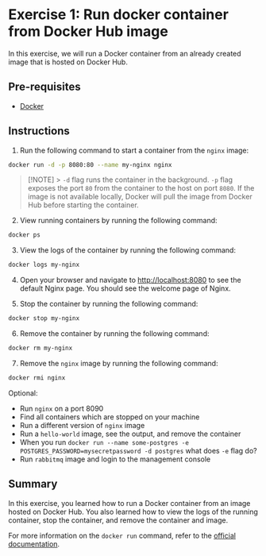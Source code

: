 # Exercise 1: Run docker container from Docker Hub image

In this exercise, we will run a Docker container from an already created image that is hosted on Docker Hub.

## Pre-requisites

- [Docker](https://docs.docker.com/get-docker/)

## Instructions

1. Run the following command to start a container from the `nginx` image:

```bash
docker run -d -p 8080:80 --name my-nginx nginx
```

> [!NOTE] > `-d` flag runs the container in the background. `-p` flag exposes the port `80` from the container to the host on port `8080`. If the image is not available locally, Docker will pull the image from Docker Hub before starting the container.

2. View running containers by running the following command:

```bash
docker ps
```

3. View the logs of the container by running the following command:

```bash
docker logs my-nginx
```

4. Open your browser and navigate to [http://localhost:8080](http://localhost:8080) to see the default Nginx page. You should see the welcome page of Nginx.

5. Stop the container by running the following command:

```bash
docker stop my-nginx
```

6. Remove the container by running the following command:

```bash
docker rm my-nginx
```

7. Remove the `nginx` image by running the following command:

```bash
docker rmi nginx
```

Optional:

- Run `nginx` on a port 8090
- Find all containers which are stopped on your machine
- Run a different version of `nginx` image
- Run a `hello-world` image, see the output, and remove the container
- When you run `docker run --name some-postgres -e POSTGRES_PASSWORD=mysecretpassword -d postgres` what does `-e` flag do?
- Run `rabbitmq` image and login to the management console

## Summary

In this exercise, you learned how to run a Docker container from an image hosted on Docker Hub. You also learned how to view the logs of the running container, stop the container, and remove the container and image.

For more information on the `docker run` command, refer to the [official documentation](https://docs.docker.com/reference/cli/docker/container/run/).
